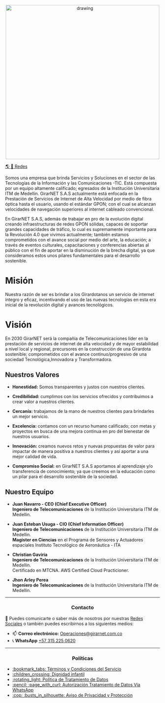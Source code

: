   <p align="center">
    <img src="https://drive.google.com/uc?export=view&id=1IOfE1dKrdg5ScKsoBxPqvmS-VMbQaKjb" alt="drawing" width="500"/>
  </p>
  
[:earth_americas: :rocket: Redes](https://linktr.ee/girarnet)

Somos una empresa que brinda Servicios y Soluciones en el sector de las Tecnologías de la Información y las Comunicaciones -TIC. Está compuesta por un equipo altamente calificado; egresados de la Institución Universitaria ITM de Medellin. GirarNET S.A.S actualmente está enfocada en la Prestación de Servicios de Internet de Alta Velocidad por medio de fibra óptica hasta el usuario, usando el estándar GPON; con el cual se alcanzan velocidades de navegación superiores al internet cableado convencional.

En GirarNET S.A.S, además de trabajar en pro de la evolución digital creando infraestructuras de redes GPON sólidas, capaces de soportar grandes capacidades de tráfico, lo cual es supremamente importante para la Revolución 4.0 que vivimos actualmente; también estamos comprometidos con el avance social por medio del arte, la educación; a través de eventos culturales, capacitaciones y conferencias abiertas al público con el fin de aportar en la disminución de la brecha digital, ya que consideramos estos unos pilares fundamentales para el desarrollo sostenible.

<p align="center">
  <h1>Misión</h1>
</p>


Nuestra razón de ser es brindar a los Girardotanos un servicio de internet íntegro y eficaz, incentivando el uso de las nuevas tecnologías en esta era inicial de la revolución digital y avances tecnológicos.

<p align="center">
  <h1>Visión</h1>
</p>

En 2030 GirarNET será la compañía de Telecomunicaciones líder en la prestación de servicios de internet de alta velocidad y de mayor estabilidad a nivel local y regional, precursores en la construcción de una Girardota sostenible; comprometidos con el avance continuo/progresivo de una sociedad Tecnológica,Innovadora y Transformadora.

<p align="center">
  <h2>Nuestros Valores</h2>
</p>

- **Honestidad:** Somos transparentes y justos con nuestros clientes.

- **Credibilidad:** cumplimos con los servicios ofrecidos y contribuimos a crear valor a nuestros clientes.

- **Cercanía:** trabajamos de la mano de nuestros clientes para brindarles un mejor servicio.

- **Excelencia:** contamos con un recurso humano calificado; con metas y proyectos en busca de una mejora continua en pro del bienestar de nuestros usuarios.

- **Innovación:** creamos nuevos retos y nuevas propuestas de valor para impactar de manera positiva a nuestros clientes y así aportar a una mejor calidad de vida.

- **Compromiso Social:** en GirarNET S.A.S aportamos al aprendizaje y/o transferencia de conocimiento; ya que creemos en la educación como un pilar para el desarrollo sostenible de la sociedad.

<p align="center">
  <h2>Nuestro Equipo</h2>
</p>


- **Juan Navarro - CEO (Chief Executive Officer)**\
  **Ingeniero de Telecomunicaciones** de la Institución Universitaria ITM de Medellin.
  
- **Juan Esteban Usuga - CIO (Chief Information Officer)**\
  **Ingeniero de Telecomunicaciones** de la Institución Universitaria ITM de Medellin.\
  **Magister en Ciencias** en el Programa de Sensores y Actuadores espaciales Instituto Tecnológico de Aeronáutica - ITA

- **Christian Gaviria**\
  **Ingeniero de Telecomunicaciones** de la Institución Universitaria ITM de Medellin.\
  Certificado en MTCNA. AWS Certified Cloud Practicioner.

- **Jhon Arley Perea**\
  **Ingeniero de Telecomunicaciones** de la Institución Universitaria ITM de Medellin.

 
---

<h3 align="center">Contacto</h3>

💬 Puedes comunicarte o saber más de nosotros por nuestras [Redes Sociales](https://linktr.ee/girarnet) o también puedes escribirnos a los siguientes medios:

* :mailbox: **Correo electrónico:** Operaciones@girarnet.com.co
* :telephone_receiver: **WhatsApp** [+57 315 225 0620](https://wa.me/573152250620)

---
<h3 align="center">Políticas</h3> 

<ul>
  <li><a href="https://github.com/girarnetsas/Terminos-y-Condiciones/blob/main/README.md"> :bookmark_tabs: Términos y Condiciones del Servicio</a></li>
  <li><a href="https://github.com/girarnetsas/Dignidad-infantil/blob/main/README.md"> :children_crossing: Dignidad infantil</a></li>
  <li><a href="https://github.com/girarnetsas/Tratamiento-de-Datos/blob/main/README.md"> :rotating_light: Política de Tratamiento de Datos</a></li>
  <li><a href="https://github.com/girarnetsas/Autorizacion-Tratamiento-Datos-Personales/blob/main/README.md"> :pencil: :page_with_curl: Autorización Tratamiento de Datos Vía WhatsApp</a></li>
  <li><a href="https://github.com/girarnetsas/Aviso-de-Privacidad-y-Proteccion/blob/main/README.md"> :cop: :busts_in_silhouette:  Aviso de Privacidad y Protección</a></li>
</ul>

<!--

Here are some ideas to get you started:

- 🔭 I’m currently working on ...
- 🌱 I’m currently learning ...
- 👯 I’m looking to collaborate on ...
- 🤔 I’m looking for help with ...
- 💬 Ask me about ...
- 📫 How to reach me: ...
- 😄 Pronouns: ...
- ⚡ Fun fact: ...

-->
